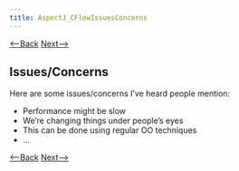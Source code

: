 ```yaml
---
title: AspectJ_CFlowIssuesConcerns
---
```

[<--Back]({{_site.pagesurl}}/AspectJ_CFlowAssignmentIssues) [Next-->]({{_site.pagesurl}}/AspectJ_Self_Study)

## Issues/Concerns
Here are some issues/concerns I’ve heard people mention:
* Performance might be slow
* We’re changing things under people’s eyes
* This can be done using regular OO techniques
* …

[<--Back]({{_site.pagesurl}}/AspectJ_CFlowAssignmentIssues) [Next-->]({{_site.pagesurl}}/AspectJ_Self_Study)
